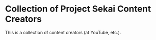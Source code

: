 # Collection of Project Sekai Content Creators
This is a collection of content creators (at YouTube, etc.).